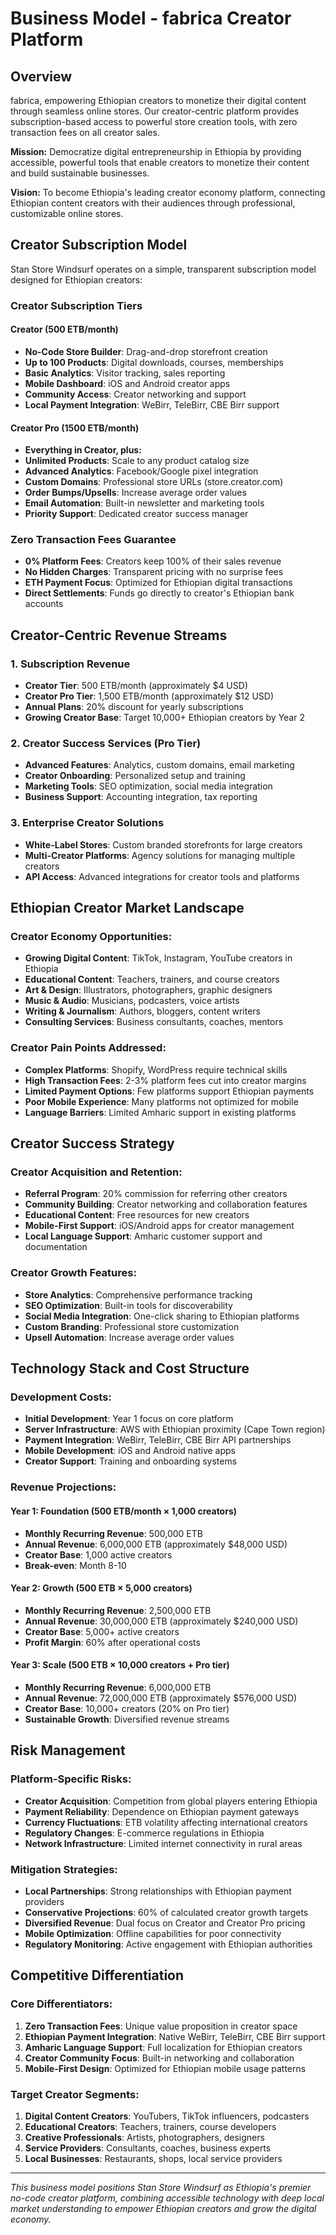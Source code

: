# Business Model - fabrica Creator Platform

## Overview

fabrica, empowering Ethiopian creators to monetize their digital content through seamless online stores. Our creator-centric platform provides subscription-based access to powerful store creation tools, with zero transaction fees on all creator sales.

**Mission:** Democratize digital entrepreneurship in Ethiopia by providing accessible, powerful tools that enable creators to monetize their content and build sustainable businesses.

**Vision:** To become Ethiopia's leading creator economy platform, connecting Ethiopian content creators with their audiences through professional, customizable online stores.

## Creator Subscription Model

Stan Store Windsurf operates on a simple, transparent subscription model designed for Ethiopian creators:

### Creator Subscription Tiers

#### Creator (500 ETB/month)
- **No-Code Store Builder**: Drag-and-drop storefront creation
- **Up to 100 Products**: Digital downloads, courses, memberships
- **Basic Analytics**: Visitor tracking, sales reporting
- **Mobile Dashboard**: iOS and Android creator apps
- **Community Access**: Creator networking and support
- **Local Payment Integration**: WeBirr, TeleBirr, CBE Birr support

#### Creator Pro (1500 ETB/month)
- **Everything in Creator, plus:**
- **Unlimited Products**: Scale to any product catalog size
- **Advanced Analytics**: Facebook/Google pixel integration
- **Custom Domains**: Professional store URLs (store.creator.com)
- **Order Bumps/Upsells**: Increase average order values
- **Email Automation**: Built-in newsletter and marketing tools
- **Priority Support**: Dedicated creator success manager

### Zero Transaction Fees Guarantee

- **0% Platform Fees**: Creators keep 100% of their sales revenue
- **No Hidden Charges**: Transparent pricing with no surprise fees
- **ETH Payment Focus**: Optimized for Ethiopian digital transactions
- **Direct Settlements**: Funds go directly to creator's Ethiopian bank accounts

## Creator-Centric Revenue Streams

### 1. Subscription Revenue
- **Creator Tier**: 500 ETB/month (approximately $4 USD)
- **Creator Pro Tier**: 1,500 ETB/month (approximately $12 USD)
- **Annual Plans**: 20% discount for yearly subscriptions
- **Growing Creator Base**: Target 10,000+ Ethiopian creators by Year 2

### 2. Creator Success Services (Pro Tier)
- **Advanced Features**: Analytics, custom domains, email marketing
- **Creator Onboarding**: Personalized setup and training
- **Marketing Tools**: SEO optimization, social media integration
- **Business Support**: Accounting integration, tax reporting

### 3. Enterprise Creator Solutions
- **White-Label Stores**: Custom branded storefronts for large creators
- **Multi-Creator Platforms**: Agency solutions for managing multiple creators
- **API Access**: Advanced integrations for creator tools and platforms

## Ethiopian Creator Market Landscape

### Creator Economy Opportunities:

- **Growing Digital Content**: TikTok, Instagram, YouTube creators in Ethiopia
- **Educational Content**: Teachers, trainers, and course creators
- **Art & Design**: Illustrators, photographers, graphic designers
- **Music & Audio**: Musicians, podcasters, voice artists
- **Writing & Journalism**: Authors, bloggers, content writers
- **Consulting Services**: Business consultants, coaches, mentors

### Creator Pain Points Addressed:

- **Complex Platforms**: Shopify, WordPress require technical skills
- **High Transaction Fees**: 2-3% platform fees cut into creator margins
- **Limited Payment Options**: Few platforms support Ethiopian payments
- **Poor Mobile Experience**: Many platforms not optimized for mobile
- **Language Barriers**: Limited Amharic support in existing platforms

## Creator Success Strategy

### Creator Acquisition and Retention:

- **Referral Program**: 20% commission for referring other creators
- **Community Building**: Creator networking and collaboration features
- **Educational Content**: Free resources for new creators
- **Mobile-First Support**: iOS/Android apps for creator management
- **Local Language Support**: Amharic customer support and documentation

### Creator Growth Features:

- **Store Analytics**: Comprehensive performance tracking
- **SEO Optimization**: Built-in tools for discoverability
- **Social Media Integration**: One-click sharing to Ethiopian platforms
- **Custom Branding**: Professional store customization
- **Upsell Automation**: Increase average order values

## Technology Stack and Cost Structure

### Development Costs:

- **Initial Development**: Year 1 focus on core platform
- **Server Infrastructure**: AWS with Ethiopian proximity (Cape Town region)
- **Payment Integration**: WeBirr, TeleBirr, CBE Birr API partnerships
- **Mobile Development**: iOS and Android native apps
- **Creator Support**: Training and onboarding systems

### Revenue Projections:

#### Year 1: Foundation (500 ETB/month × 1,000 creators)
- **Monthly Recurring Revenue**: 500,000 ETB
- **Annual Revenue**: 6,000,000 ETB (approximately $48,000 USD)
- **Creator Base**: 1,000 active creators
- **Break-even**: Month 8-10

#### Year 2: Growth (500 ETB × 5,000 creators)
- **Monthly Recurring Revenue**: 2,500,000 ETB
- **Annual Revenue**: 30,000,000 ETB (approximately $240,000 USD)
- **Creator Base**: 5,000+ active creators
- **Profit Margin**: 60% after operational costs

#### Year 3: Scale (500 ETB × 10,000 creators + Pro tier)
- **Monthly Recurring Revenue**: 6,000,000 ETB
- **Annual Revenue**: 72,000,000 ETB (approximately $576,000 USD)
- **Creator Base**: 10,000+ creators (20% on Pro tier)
- **Sustainable Growth**: Diversified revenue streams

## Risk Management

### Platform-Specific Risks:

- **Creator Acquisition**: Competition from global players entering Ethiopia
- **Payment Reliability**: Dependence on Ethiopian payment gateways
- **Currency Fluctuations**: ETB volatility affecting international creators
- **Regulatory Changes**: E-commerce regulations in Ethiopia
- **Network Infrastructure**: Limited internet connectivity in rural areas

### Mitigation Strategies:

- **Local Partnerships**: Strong relationships with Ethiopian payment providers
- **Conservative Projections**: 60% of calculated creator growth targets
- **Diversified Revenue**: Dual focus on Creator and Creator Pro pricing
- **Mobile Optimization**: Offline capabilities for poor connectivity
- **Regulatory Monitoring**: Active engagement with Ethiopian authorities

## Competitive Differentiation

### Core Differentiators:

1. **Zero Transaction Fees**: Unique value proposition in creator space
2. **Ethiopian Payment Integration**: Native WeBirr, TeleBirr, CBE Birr support
3. **Amharic Language Support**: Full localization for Ethiopian creators
4. **Creator Community Focus**: Built-in networking and collaboration
5. **Mobile-First Design**: Optimized for Ethiopian mobile usage patterns

### Target Creator Segments:

1. **Digital Content Creators**: YouTubers, TikTok influencers, podcasters
2. **Educational Creators**: Teachers, trainers, course developers
3. **Creative Professionals**: Artists, photographers, designers
4. **Service Providers**: Consultants, coaches, business experts
5. **Local Businesses**: Restaurants, shops, local service providers

---

_This business model positions Stan Store Windsurf as Ethiopia's premier no-code creator platform,
combining accessible technology with deep local market understanding to empower Ethiopian creators
and grow the digital economy._
